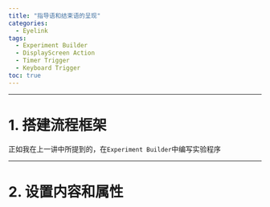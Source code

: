 ```yaml
---
title: "指导语和结束语的呈现"
categories:
  - Eyelink
tags:
  - Experiment Builder
  - DisplayScreen Action
  - Timer Trigger
  - Keyboard Trigger
toc: true
---
```


---

# 1. 搭建流程框架

正如我在上一讲中所提到的，在`Experiment Builder`中编写实验程序

---

# 2. 设置内容和属性